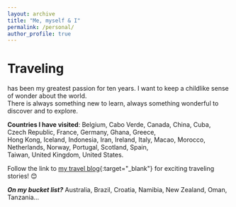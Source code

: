 ```yaml
---
layout: archive
title: "Me, myself & I"
permalink: /personal/
author_profile: true
---
```


Traveling
==
has been my greatest passion for ten years. I want to keep a childlike sense of wonder about the world. <br />
There is always something new to learn, always something wonderful to discover and to explore.

**Countries I have visited**: Belgium, Cabo Verde, Canada, China, Cuba, Czech Republic, France, Germany, Ghana, Greece, <br />
Hong Kong, Iceland, Indonesia, Iran, Ireland, Italy, Macao, Morocco, Netherlands, Norway, Portugal, Scotland, Spain, <br />
Taiwan, United Kingdom, United States.

Follow the link to [my travel blog](https://www.myatlas.com/LuLvk/){:target="_blank"} for exciting traveling stories! :blush:

***On my bucket list?*** Australia, Brazil, Croatia, Namibia, New Zealand, Oman, Tanzania...
